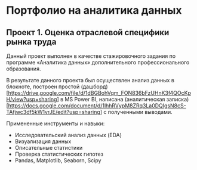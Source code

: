 # Портфолио на аналитика данных
## Проект 1. Оценка отраслевой специфики рынка труда

Данный проект выполнен в качестве стажировочного задания по программе «Аналитика данных» дополнительного профессионального образования.

В результате данного проекта был осуществлен анализ данных в блокноте, построен простой (дашборд)[https://drive.google.com/file/d/1dBGBohVqm_FON836bFzUHnK3f4QOcKpH/view?usp=sharing] в MS Power BI, 
написана (аналитическая записка)[https://docs.google.com/document/d/1lhhRVypM8ZRq3La0DQIgsN8cS-TAfjwc3df5kW1vrJE/edit?usp=sharing] с полученными выводами.

Примененные инструменты и навыки:

- Исследовательский анализ данных (EDA)
- Визуализация данных
- Описательные статистики
- Проверка статистических гипотез
- Pandas, Matplotlib, Seaborn, Scipy
